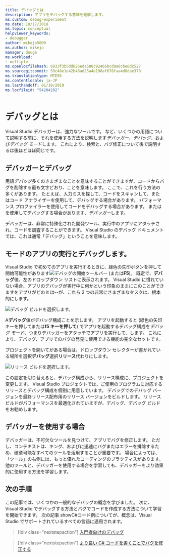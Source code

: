 ```yaml
---
title: デバッグとは
description: アプリをデバッグする意味を理解します。
ms.custom: debug-experiment
ms.date: 10/17/2018
ms.topic: conceptual
helpviewer_keywords:
- debugger
author: mikejo5000
ms.author: mikejo
manager: douge
ms.workload:
- multiple
ms.openlocfilehash: 6933f3b5dd826eda586c92466bcd9a8cbe6dc527
ms.sourcegitcommit: 59c48e1e42b48ad25a4e198af670faa4d8dae370
ms.translationtype: MTE95
ms.contentlocale: ja-JP
ms.lasthandoff: 01/10/2019
ms.locfileid: "54204282"
---
```

# <a name="what-is-debugging"></a>デバッグとは

Visual Studio デバッガーは、強力なツールです。 など、いくつかの用語について説明する前に、それを使用する方法を説明します*デバッガー*、*デバッグ*、および*デバッグ モード*します。 これにより、検索と、バグ修正について後で説明するは後ほどほぼ同じです。

## <a name="debugger-vs-debugging"></a>デバッガーとデバッグ

用語*デバッグ*多くのさまざまなことを意味することができますが、コードからバグを削除する最も文字どおり、ことを意味します。 ここで、これを行う方法の多くがあります。 たとえば、入力ミスを探して、コードをスキャンして、またはコード アナライザーを使用して、デバッグする場合があります。 パフォーマンス プロファイラーを使用してコードをデバッグする場合があります。 またはを使用してデバッグする場合があります、*デバッガー*します。

デバッガーは、非常に特殊化された開発ツール、実行中のアプリにアタッチされ、コードを調査することができます。 Visual Studio のデバッグ ドキュメントでは、これは通常「デバッグ」ということを意味します。

## <a name="debug-mode-vs-running-your-app"></a>モードのアプリの実行とデバッグします。

Visual Studio で初めてのアプリを実行するときに、緑色の矢印ボタンを押して開始可能性があります![デバッグの開始](../debugger/media/dbg-tour-start-debugging.png "デバッグの開始")ツールバー (または**F5**)。 既定で、**デバッグ**値、左のドロップダウン リストに表示されます。 Visual Studio に慣れていない場合、アプリのデバッグが実行中に何かという印象のままにこのことができますをアプリがどの it は--が、これら 2 つの非常にさまざまなタスクは、根本的にします。

![デバッグ ビルドを選択します。](../debugger/media/what-is-debugging-debug-build.png)

A**デバッグ**値がデバッグ構成ことを示します。 アプリを起動すると (緑色の矢印キーを押してまたは**f5 キーを押して**) でアプリを起動するデバッグ構成を*デバッグ モード*、つまりデバッガーをアタッチでアプリを実行して、します。 これにより、デバッグ、アプリでのバグの発見に使用できる機能の完全なセットです。

プロジェクトを開いてがある場合は、ドロップダウン セレクターが書かれている場所を選択**デバッグ**選択**リリース**代わりにします。

![リリース ビルドを選択します。](../debugger/media/what-is-debugging-release-build.png)

この設定を切り替えると、デバッグ構成から、リリース構成に、プロジェクトを変更します。 Visual Studio プロジェクトでは、ご使用のプログラムに対応するリリースとデバッグ構成を個別に用意しています。 デバッグでのデバッグ バージョンを最終リリース配布用のリリース バージョンをビルドします。 リリース ビルドがパフォーマンスを最適化されていますが、デバッグ、デバッグ ビルドをお勧めします。

## <a name="when-to-use-a-debugger"></a>デバッガーを使用する場合

デバッガーは、不可欠なツールを見つけて、アプリでバグを修正します。 ただし、コンテキストは、キング、およびに迅速にバグまたはエラーを排除するため、破棄可能なすべてのツールを活用することが重要です。 場合によっては、「ツール」の右側には、もっと優れたコーディングのプラクティスがあります。 他のツールと、デバッガーを使用する場合を学習しても、デバッガーをより効果的に使用する方法を学習します。

## <a name="next-steps"></a>次の手順

この記事では、いくつかの一般的なデバッグの概念を学びました。 次に、Visual Studio でデバッグする方法とバグでコードを作成する方法について学習を開始できます。 次の記事 showC#コード例についてが、概念は、Visual Studio でサポートされているすべての言語に適用されます。

> [!div class="nextstepaction"]
> [入門者向けのデバッグ](../debugger/debugging-absolute-beginners.md)

> [!div class="nextstepaction"]
> [より良い C# コードを書くことでバグを修正する](../debugger/write-better-code-with-visual-studio.md)
